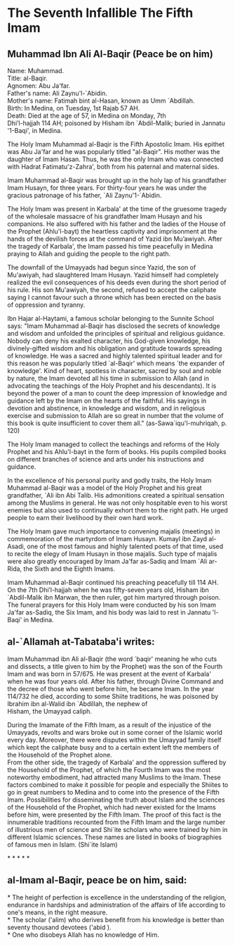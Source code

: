 The Seventh Infallible The Fifth Imam
=====================================

Muhammad Ibn Ali Al-Baqir (Peace be on him)
-------------------------------------------

Name: Muhammad.  
 Title: al-Baqir.  
 Agnomen: Abu Ja'far.  
 Father's name: Ali Zaynu'l-\`Abidin.  
 Mother's name: Fatimah bint al-Hasan, known as Umm \`Abdillah.  
 Birth: In Medina, on Tuesday, 1st Rajab 57 AH.  
 Death: Died at the age of 57, in Medina on Monday, 7th  
 Dhi’l-hajjah 114 AH; poisoned by Hisham ibn \`Abdil-Malik; buried in
Jannatu '1-Baqi', in Medina.

The Holy Imam Muhammad al-Baqir is the Fifth Apostolic Imam. His epithet
was Abu Ja'far and he was popularly titled "al-Baqir". His mother was
the daughter of Imam Hasan. Thus, he was the only Imam who was connected
with Hadrat Fatimatu'z-Zahra', both from his paternal and maternal
sides.

Imam Muhammad al-Baqir was brought up in the holy lap of his grandfather
Imam Husayn, for three years. For thirty-four years he was under the
gracious patronage of his father, \`Ali Zaynu'1-\`Abidin.

The Holy Imam was present in Karbala' at the time of the gruesome
tragedy of the wholesale massacre of his grandfather Imam Husayn and his
companions. He also suffered with his father and the ladies of the House
of the Prophet (Ahlu'l-bayt) the heartless captivity and imprisonment at
the hands of the devilish forces at the command of Yazid ibn Mu’awiyah.
After the tragedy of Karbala', the Imam passed his time peacefully in
Medina praying to Allah and guiding the people to the right path.

The downfall of the Umayyads had begun since Yazid, the son of
Mu'awiyah, had slaughtered Imam Husayn. Yazid himself had completely
realized the evil consequences of his deeds even during the short period
of his rule. His son Mu'awiyah, the second, refused to accept the
caliphate saying I cannot favour such a throne which has been erected on
the basis of oppression and tyranny.

Ibn Hajar al-Haytami, a famous scholar belonging to the Sunnite School
says: "Imam Muhammad al-Baqir has disclosed the secrets of knowledge and
wisdom and unfolded the principles of spiritual and religious guidance.
Nobody can deny his exalted character, his God-given knowledge, his
divinely-gifted wisdom and his obligation and gratitude towards
spreading of knowledge. He was a sacred and highly talented spiritual
leader and for this reason he was popularly titled \`al-Baqir' which
means \`the expander of knowledge'. Kind of heart, spotless in
character, sacred by soul and noble by nature, the Imam devoted all his
time in submission to Allah (and in advocating the teachings of the Holy
Prophet and his descendants). It is beyond the power of a man to count
the deep impression of knowledge and guidance left by the Imam on the
hearts of the faithful. His sayings in devotion and abstinence, in
knowledge and wisdom, and in religious exercise and submission to Allah
are so great in number that the volume of this book is quite
insufficient to cover them all." (as-Sawa\`iqu'l-muhriqah, p. 120)

The Holy Imam managed to collect the teachings and reforms of the Holy
Prophet and his Ahlu'l-bayt in the form of books. His pupils compiled
books on different branches of science and arts under his instructions
and guidance.

In the excellence of his personal purity and godly traits, the Holy Imam
Muhammad al-Baqir was a model of the Holy Prophet and his great
grandfather, \`Ali ibn Abi Talib. His admonitions created a spiritual
sensation among the Muslims in general. He was not only hospitable even
to his worst enemies but also used to continually exhort them to the
right path. He urged people to earn their livelihood by their own hard
work.

The Holy Imam gave much importance to convening majalis (meetings) in
commemoration of the martyrdom of Imam Husayn. Kumayl ibn Zayd al-Asadi,
one of the most famous and highly talented poets of that time, used to
recite the elegy of Imam Husayn in those majalis. Such type of majalis
were also greatly encouraged by Imam Ja'far as-Sadiq and Imam \`Ali
ar-Rida, the Sixth and the Eighth Imams.

Imam Muhammad al-Baqir continued his preaching peacefully till 114 AH.
On the 7th Dhi’l-hajjah when he was fifty-seven years old, Hisham ibn
\`Abdil-Malik ibn Marwan, the then ruler, got him martyred through
poison. The funeral prayers for this Holy lmam were conducted by his son
Imam Ja'far as-Sadiq, the Six Imam, and his body was laid to rest in
Jannatu 'l-Baqi' in Medina.

al-\`Allamah at-Tabataba'i writes:
----------------------------------

Imam Muhammad ibn Ali al-Baqir (the word \`baqir' meaning he who cuts
and dissects, a title given to him by the Prophet) was the son of the
Fourth Imam and was born in 57/675. He was present at the event of
Karbala' when he was four years old. After his father, through Divine
Command and the decree of those who went before him, he became Imam. In
the year 114/732 he died, according to some Shiite traditions, he was
poisoned by Ibrahim ibn al-Walid ibn \`Abdillah, the nephew of  
 Hisham, the Umayyad caliph.

During the Imamate of the Fifth Imam, as a result of the injustice of
the Umayyads, revolts and wars broke out in some corner of the Islamic
world every day. Moreover, there were disputes within the Umayyad family
itself which kept the caliphate busy and to a certain extent left the
members of the Household of the Prophet alone.  
 From the other side, the tragedy of Karbala' and the oppression
suffered by the Household of the Prophet, of which the Fourth Imam was
the most noteworthy embodiment, had attracted many Muslims to the Imam.
These factors combined to make it possible for people and especially the
Shiites to go in great numbers to Medina and to come into the presence
of the Fifth Imam. Possibilities for disseminating the truth about Islam
and the sciences of the Household of the Prophet, which had never
existed for the Imams before him, were presented by the Fifth Imam. The
proof of this fact is the innumerable traditions recounted from the
Fifth Imam and the large number of illustrious men of science and
Shi\`ite scholars who were trained by him in different Islamic sciences.
These names are listed in books of biographies of famous men in Islam.
(Shi\`ite Islam)

\* \* \* \* \*

al-Imam al-Baqir, peace be on him, said:
----------------------------------------

\* The height of perfection is excellence in the understanding of the
religion, endurance in hardships and administration of the affairs of
life according to one's means, in the right measure.  
 \* The scholar ('alim) who derives benefit from his knowledge is better
than seventy thousand devotees ('abid ).  
 \* One who disobeys Allah has no knowledge of Him.


